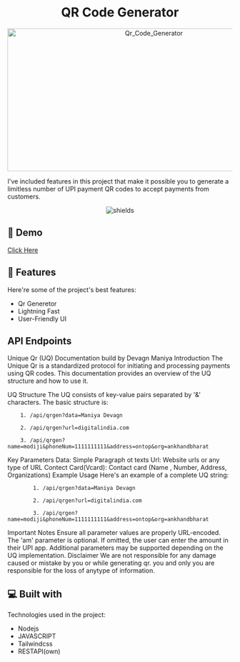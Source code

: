<h1 align="center" id="title">QR Code Generator</h1>

<p align="center"><img src="https://socialify.git.ci/devagn611/Qr_Code_Generator/image?font=KoHo&language=1&name=1&owner=1&pattern=Circuit%20Board&stargazers=1&theme=Auto" alt="Qr_Code_Generator" width="640" height="320" /></p>

<p id="description">I've included features in this project that make it possible you to generate a limitless number of UPI payment QR codes to accept payments from customers.</p>

<p align="center"><img src="https://img.shields.io/badge/license-GPL-blue" alt="shields"></p>

<h2>🚀 Demo</h2>

[Click Here](https://unique-qr-generator.onrender.com)

<!-- <h2>Project Screenshots:</h2>

</br><p>Home Page</p>
<img src="https://drive.google.com/uc?export=view&amp;id=1FoYh_maJhcA0JrbStfuppaLPdDDOIQvx" alt="project-screenshot" width="600" height="400/">

</br><p>UPI ID BASED </p>
<img src="https://drive.google.com/uc?export=view&amp;id=10mc-6jiFmTYLl1N2vDDdczER3_FWcMN6" alt="project-screenshot" width="700" height="400/">

</br><p>A/C NO and IFSC Code Based</p>
<img src="https://drive.google.com/uc?export=view&amp;id=1LBrGH7rKnbjfYZJkr1GYQjUwL3GCIGFI" alt="project-screenshot" width="700" height="400/">

  
   -->
   
<h2>🧐 Features</h2>

Here're some of the project's best features:

*   Qr Generetor
*   Lightning Fast
*   User-Friendly UI


<h2>API Endpoints </h2>
Unique Qr (UQ) Documentation
build by Devagn Maniya
Introduction
The Unique Qr is a standardized protocol for initiating and processing payments using QR codes. This documentation provides an overview of the UQ structure and how to use it.

UQ Structure
The UQ consists of key-value pairs separated by '&' characters. The basic structure is:

        1. /api/qrgen?data=Maniya Devagn

        2. /api/qrgen?url=digitalindia.com

        3. /api/qrgen?name=modiji&phoneNum=1111111111&address=ontop&org=ankhandbharat
          
        
Key Parameters
Data: Simple Paragraph ot texts
Url: Website urls or any type of URL
Contect Card(Vcard): Contact card (Name , Number, Address, Organizations)
Example Usage
Here's an example of a complete UQ string:

            1. /api/qrgen?data=Maniya Devagn

            2. /api/qrgen?url=digitalindia.com

            3. /api/qrgen?name=modiji&phoneNum=1111111111&address=ontop&org=ankhandbharat
        
Important Notes
Ensure all parameter values are properly URL-encoded.
The 'am' parameter is optional. If omitted, the user can enter the amount in their UPI app.
Additional parameters may be supported depending on the UQ implementation.
Disclaimer
We are not responsible for any damage caused or mistake by you or while generating qr.
you and only you are responsible for the loss of anytype of information.


  
  
<h2>💻 Built with</h2>

Technologies used in the project:

*   Nodejs 
*   JAVASCRIPT
*   Tailwindcss
*   RESTAPI(own)




